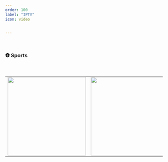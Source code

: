 ```yaml
---
order: 100
label: "IPTV"
icon: video


---
```

<br>

### ⚽ Sports
   
<br>

           
<table>
  <tr>
    <td><a target="_blank" href="https://vibestepler.github.io/w1"><img src="https://cdn.statically.io/gh/vibestepler/picx-images-hosting@master/20231028/wwe.6er879n6wcn4.webp" width="250" height="250"></a></td>
    <td><a target="_blank" href="https://vibestepler.github.io/a1"><img src="https://cdn.statically.io/gh/vibestepler/picx-images-hosting@master/20231028/astro.2ex3r6u8bqbk.webp" width="250" height="250"></a></td>
    <td><a target="_blank" href="https://vibestepler.github.io/s1"><img src="https://cdn.statically.io/gh/vibestepler/picx-images-hosting@master/20231028/sky.3wcegm216eww.webp" width="250" height="250"></a></td>
  </tr>
</table>
